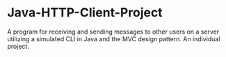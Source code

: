 # Java-HTTP-Client-Project
A program for receiving and sending messages to other users on a server utilizing a simulated CLI in Java and the MVC design pattern. An individual project.
